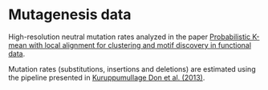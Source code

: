 # Mutagenesis data

High-resolution neutral mutation rates analyzed in the paper [Probabilistic K-mean with local alignment for clustering and motif discovery in functional data](https://arxiv.org/abs/1808.04773). 

Mutation rates (substitutions, insertions and deletions) are estimated using the pipeline presented in [Kuruppumullage Don et al. (2013)](https://doi.org/10.1073/pnas.1221792110). 
